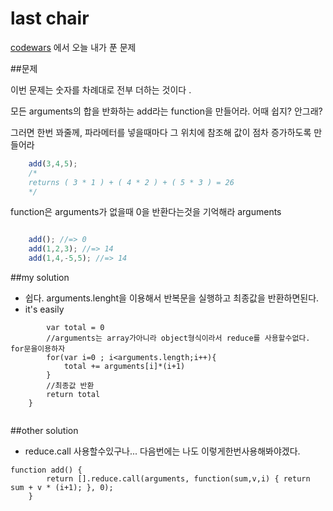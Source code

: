 last chair
=============================================
[codewars](www.codewars.com) 에서 오늘 내가 푼 문제

##문제

이번 문제는 숫자를 차례대로 전부 더하는 것이다 .

모든 arguments의 합을 반화하는 add라는 function을 만들어라. 
어때 쉽지? 안그래?

그러면 한번 꽈줄께, 파라메터를 넣을때마다 그 위치에 참조해 값이 점차 증가하도록 만들어라

```javascript
    add(3,4,5); 
    /*
    returns ( 3 * 1 ) + ( 4 * 2 ) + ( 5 * 3 ) = 26
    */

```

function은 arguments가 없을때 0을 반환다는것을 기억해라 arguments


```javascript

    add(); //=> 0
    add(1,2,3); //=> 14
    add(1,4,-5,5); //=> 14

```







##my solution

-  쉽다. arguments.lenght을 이용해서 반복문을 실행하고 최종값을 반환하면된다.
-  it's easily

```function add() {
        var total = 0
        //arguments는 array가아니라 object형식이라서 reduce를 사용할수없다. for문을이용하자
        for(var i=0 ; i<arguments.length;i++){
            total += arguments[i]*(i+1)
        }
        //최종값 반환 
        return total
    }  
   
```




##other solution

- reduce.call 사용할수있구나... 다음번에는 나도 이렇게한번사용해봐야겠다. 

```
function add() {
        return [].reduce.call(arguments, function(sum,v,i) { return sum + v * (i+1); }, 0);
    }
```



